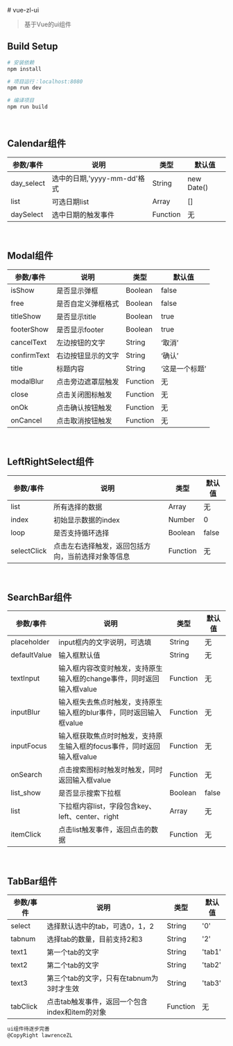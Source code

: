 ﻿﻿﻿﻿﻿﻿﻿﻿﻿﻿﻿﻿﻿﻿﻿﻿﻿# vue-zl-ui> 基于Vue的ui组件## Build Setup``` bash# 安装依赖npm install# 项目运行：localhost:8080npm run dev# 编译项目npm run build```&nbsp;## Calendar组件参数/事件 | 说明 | 类型 | 默认值--- | --- | --- | ---day_select | 选中的日期,'yyyy-mm-dd'格式| String |new Date() |list | 可选日期list| Array | [] |daySelect|选中日期的触发事件| Function | 无 |&nbsp;## Modal组件参数/事件 | 说明 | 类型 | 默认值--- | --- | --- | ---isShow | 是否显示弹框| Boolean |false |free | 是否自定义弹框格式| Boolean | false |titleShow |是否显示title| Boolean | true |footerShow| 是否显示footer| Boolean | true |cancelText| 左边按钮的文字| String | ‘取消’ |confirmText| 右边按钮显示的文字| String | ‘确认’ |title| 标题内容| String | ‘这是一个标题’ |modalBlur| 点击旁边遮罩层触发| Function | 无 |close| 点击关闭图标触发| Function | 无 |onOk| 点击确认按钮触发| Function | 无 |onCancel| 点击取消按钮触发| Function | 无 |&nbsp;## LeftRightSelect组件参数/事件 | 说明 | 类型 | 默认值--- | --- | --- | ---list | 所有选择的数据| Array |无 |index | 初始显示数据的index| Number | 0 |loop |是否支持循环选择| Boolean | false |selectClick| 点击左右选择触发，返回包括方向，当前选择对象等信息| Function | 无 |&nbsp;## SearchBar组件参数/事件 | 说明 | 类型 | 默认值--- | --- | --- | ---placeholder | input框内的文字说明，可选填| String |无 |defaultValue | 输入框默认值| String | 无 |textInput | 输入框内容改变时触发，支持原生输入框的change事件，同时返回输入框value| Function | 无 |inputBlur | 输入框失去焦点时触发，支持原生输入框的blur事件，同时返回输入框value| Function | 无 |inputFocus | 输入框获取焦点时时触发，支持原生输入框的focus事件，同时返回输入框value| Function | 无 |onSearch | 点击搜索图标时触发时触发，同时返回输入框value| Function | 无 |list_show | 是否显示搜索下拉框| Boolean | false |list | 下拉框内容list，字段包含key、left、center、right| Array | 无 |itemClick | 点击list触发事件，返回点击的数据| Function | 无 |&nbsp;## TabBar组件参数/事件 | 说明 | 类型 | 默认值--- | --- | --- | ---select | 选择默认选中的tab，可选0，1，2| String |'0' |tabnum | 选择tab的数量，目前支持2和3| String | '2' |text1 | 第一个tab的文字| String | 'tab1' |text2 | 第二个tab的文字| String | 'tab2' |text3 | 第三个tab的文字，只有在tabnum为3时才生效| String | 'tab3' |tabClick |点击tab触发事件，返回一个包含index和item的对象| Function | 无 |``` bashui组件待逐步完善@CopyRight lawrenceZL```